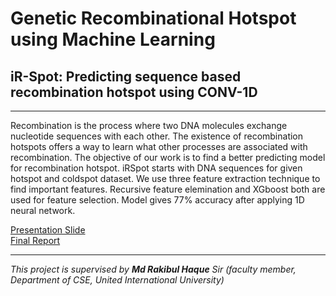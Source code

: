 # Genetic Recombinational Hotspot using Machine Learning
## iR-Spot: Predicting sequence based recombination hotspot using CONV-1D
---


Recombination is the process where two DNA molecules exchange nucleotide sequences with each other. The existence of recombination hotspots offers a way to learn what other processes are associated with recombination. The objective of our work is to find a better predicting model for recombination hotspot. iRSpot starts with DNA sequences for given hotspot and coldspot dataset. We use three feature extraction technique to find important features. Recursive feature elemination and XGboost both are used for feature selection. Model gives 77% accuracy after applying 1D neural network.

[Presentation Slide](https://github.com/oii-nasif/Genetic-Recombination/blob/master/iRSpot-CNN-1D_final.pdf) </br>
[Final Report](https://github.com/oii-nasif/Genetic-Recombination/blob/master/iRSpot-CNN-1D_report.pdf)

---
*This project is supervised by **Md Rakibul Haque** Sir (faculty member, Department of CSE, United International University)* 